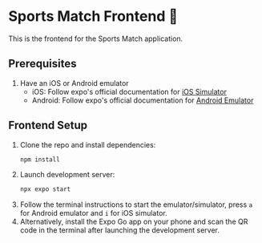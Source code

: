 # Sports Match Frontend 📱

This is the frontend for the Sports Match application.

## Prerequisites
1. Have an iOS or Android emulator
   * iOS: Follow expo's official documentation for [iOS Simulator](https://docs.expo.dev/workflow/ios-simulator/)
   * Android: Follow expo's official documentation for [Android Emulator](https://docs.expo.dev/workflow/android-studio-emulator/)

## Frontend Setup
1. Clone the repo and install dependencies:
   ```bash
   npm install
   ```
2. Launch development server:
   ```bash
   npx expo start
   ```
4. Follow the terminal instructions to start the emulator/simulator, press `a` for Android emulator and `i` for iOS simulator.
5. Alternatively, install the Expo Go app on your phone and scan the QR code in the terminal after launching the development server.
